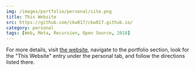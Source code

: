 ```yaml
---
img: /images/portfolio/personal/site.png
title: This Website
src: https://github.com/ckw017/ckw017.github.io/
category: personal
tags: [Web, Meta, Recursion, Open Source, 2018]
---
```


For more details, visit [the website](https://chriskw.xyz), navigate to the portfolio section, look for the "This Website" entry under the personal tab, and follow the directions listed there.